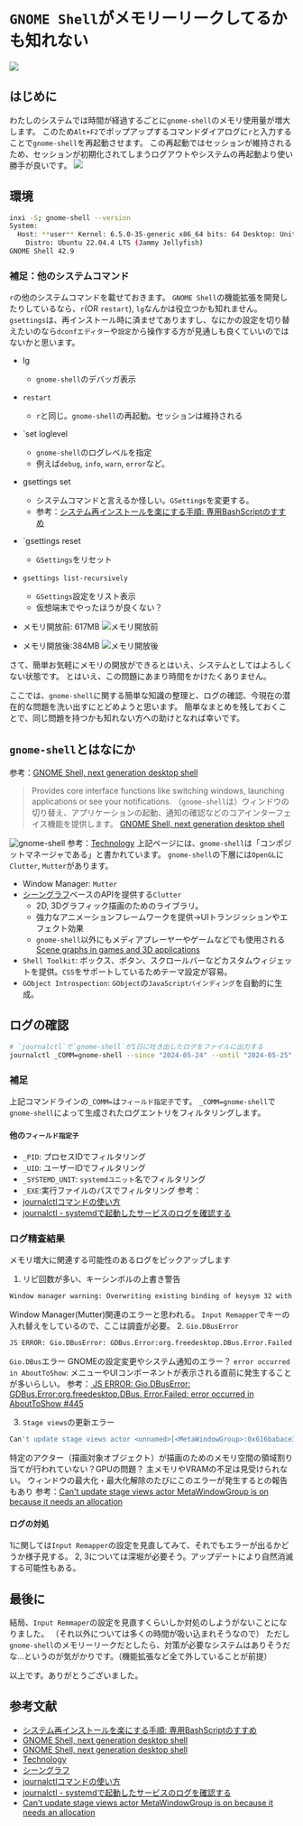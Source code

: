 # `GNOME Shell`がメモリーリークしてるかも知れない

![](https://raw.githubusercontent.com/yKesamaru/gnome-shell/main/assets/eye-catch.png)
## はじめに
わたしのシステムでは時間が経過するごとに`gnome-shell`のメモリ使用量が増大します。
このため`Alt+F2`でポップアップするコマンドダイアログに`r`と入力することで`gnome-shell`を再起動させます。
この再起動ではセッションが維持されるため、セッションが初期化されてしまうログアウトやシステムの再起動より使い勝手が良いです。
![](https://raw.githubusercontent.com/yKesamaru/gnome-shell/main/assets/2024-05-25-20-00-36.png)

## 環境
```bash
inxi -S; gnome-shell --version
System:
  Host: **user** Kernel: 6.5.0-35-generic x86_64 bits: 64 Desktop: Unity
    Distro: Ubuntu 22.04.4 LTS (Jammy Jellyfish)
GNOME Shell 42.9
```

### 補足：他のシステムコマンド
`r`の他のシステムコマンドを載せておきます。
`GNOME Shell`の機能拡張を開発したりしているなら、`r`(OR `restart`), `lg`なんかは役立つかも知れません。
`gsettings`は、再インストール時に済ませてありますし、なにかの設定を切り替えたいのなら`dconfエディター`や`設定`から操作する方が見通しも良くていいのではないかと思います。
- lg
  - `gnome-shell`のデバッガ表示
- `restart`
  - `r`と同じ。`gnome-shell`の再起動。セッションは維持される
- `set loglevel <level>
  - `gnome-shell`のログレベルを指定
  - 例えば`debug`, `info`, `warn`, `error`など。
- gsettings set <schema> <key> <value>
  - システムコマンドと言えるか怪しい。`GSettings`を変更する。
  - 参考：[システム再インストールを楽にする手順: 専用BashScriptのすすめ](https://zenn.dev/ykesamaru/articles/1ab1297354d3c2)
- `gsettings reset <schema> <key>
  - `GSettings`をリセット
- `gsettings list-recursively`
  - `GSettings`設定をリスト表示
  - 仮想端末でやったほうが良くない？

- メモリ開放前: 617MB
![メモリ開放前](https://raw.githubusercontent.com/yKesamaru/gnome-shell/main/assets/2024-05-25-20-06-05.png)
- メモリ開放後:384MB
![メモリ開放後](https://raw.githubusercontent.com/yKesamaru/gnome-shell/main/assets/2024-05-25-20-07-13.png)

さて、簡単お気軽にメモリの開放ができるとはいえ、システムとしてはよろしくない状態です。
とはいえ、この問題にあまり時間をかけたくありません。

ここでは、`gnome-shell`に関する簡単な知識の整理と、ログの確認、今現在の潜在的な問題を洗い出すにとどめようと思います。
簡単なまとめを残しておくことで、同じ問題を持つかも知れない方への助けとなれば幸いです。

## `gnome-shell`とはなにか
参考：[GNOME Shell, next generation desktop shell](https://wiki.gnome.org/Projects/GnomeShell)
> Provides core interface functions like switching windows, launching applications or see your notifications.
> （`gnome-shell`は）ウィンドウの切り替え、アプリケーションの起動、通知の確認などのコアインターフェイス機能を提供します。
> [GNOME Shell, next generation desktop shell](https://wiki.gnome.org/Projects/GnomeShell)

![gnome-shell](https://wiki.gnome.org/Projects/GnomeShell/Technology?action=AttachFile&do=get&target=tech-components-diagram.png)
参考：[Technology](https://wiki.gnome.org/Projects/GnomeShell/Technology)
上記ページには、`gnome-shell`は「コンポジットマネージャである」と書かれています。
`gnome-shell`の下層には`OpenGL`に`Clutter`, `Mutter`があります。
- Window Manager: `Mutter`
- [シーングラフ](https://en.wikipedia.org/wiki/Scene_graph)ベースのAPIを提供する`Clutter`
  - 2D, 3Dグラフィック描画のためのライブラリ。
  - 強力なアニメーションフレームワークを提供→UIトランジッションやエフェクト効果
  - `gnome-shell`以外にもメディアプレーヤーやゲームなどでも使用される[Scene graphs in games and 3D applications](https://en.wikipedia.org/wiki/Scene_graph)
- `Shell Toolkit`: ボックス、ボタン、スクロールバーなどカスタムウィジェットを提供。`CSS`をサポートしているためテーマ設定が容易。
- `GObject Introspection`: `GObject`の`JavaScriptバインディング`を自動的に生成。

## ログの確認
```bash
# `journalctl`で`gnome-shell`が1日に吐き出したログをファイルに出力する
journalctl _COMM=gnome-shell --since "2024-05-24" --until "2024-05-25" > journalctl_gnome-shell.txt
```
### 補足
上記コマンドラインの`_COMM=`は`フィールド指定子`です。
`_COMM=gnome-shell`で`gnome-shell`によって生成されたログエントリをフィルタリングします。
#### 他の`フィールド指定子`
- `_PID`: プロセスIDでフィルタリング
- `_UID`: ユーザーIDでフィルタリング
- `_SYSTEMD_UNIT`: `systemdユニット`名でフィルタリング
- `_EXE`:実行ファイルのパスでフィルタリング
参考：
- [journalctlコマンドの使い方](https://hana-shin.hatenablog.com/entry/2022/02/28/203433#8-%E7%89%B9%E5%AE%9A%E3%83%97%E3%83%AD%E3%82%BB%E3%82%B9%E3%81%AE%E3%83%A1%E3%83%83%E3%82%BB%E3%83%BC%E3%82%B8%E3%82%92%E8%A1%A8%E7%A4%BA%E3%81%99%E3%82%8B%E6%96%B9%E6%B3%95_PID)
- [journalctl - systemdで起動したサービスのログを確認する](https://linuxcommand.net/journalctl/)

### ログ精査結果
メモリ増大に関連する可能性のあるログをピックアップします
1. リピ回数が多い、キーシンボルの上書き警告
```bash
Window manager warning: Overwriting existing binding of keysym 32 with keysym 32 (keycode b).
```
Window Manager(Mutter)関連のエラーと思われる。
`Input Remapper`でキーの入れ替えをしているので、ここは調査が必要。
2. `Gio.DBusError`
```bash
JS ERROR: Gio.DBusError: GDBus.Error:org.freedesktop.DBus.Error.Failed: error occurred in AboutToShow
```

`Gio.DBus`エラー
GNOMEの設定変更やシステム通知のエラー？
`error occurred in AboutToShow`: メニューやUIコンポーネントが表示される直前に発生することが多いらしい。
参考：[ JS ERROR: Gio.DBusError: GDBus.Error:org.freedesktop.DBus. Error.Failed: error occurred in AboutToShow #445 ](https://github.com/ubuntu/gnome-shell-extension-appindicator/issues/445)


3. `Stage views`の更新エラー
```bash
Can't update stage views actor <unnamed>[<MetaWindowGroup>:0x616babace360] is on because it needs an allocation.
```
特定のアクター（描画対象オブジェクト）が描画のためのメモリ空間の領域割り当てが行われていない？GPUの問題？
主メモリやVRAMの不足は見受けられない。
ウィンドウの最大化・最大化解除のたびにこのエラーが発生するとの報告もあり
参考：[Can't update stage views actor MetaWindowGroup is on because it needs an allocation](https://gitlab.gnome.org/GNOME/gnome-shell/-/issues/4281)

#### ログの対処
1に関しては`Input Remapper`の設定を見直してみて、それでもエラーが出るかどうか様子見する。
2, 3については深堀が必要そう。アップデートにより自然消滅する可能性もある。

## 最後に
結局、`Input Remmaper`の設定を見直すくらいしか対処のしようがないことになりました。
（それ以外については多くの時間が吸い込まれそうなので）
ただし`gnome-shell`のメモリーリークだとしたら、対策が必要なシステムはありそうだな…というのが気がかりです。（機能拡張など全て外していることが前提）

以上です。ありがとうございました。

## 参考文献
- [システム再インストールを楽にする手順: 専用BashScriptのすすめ](https://zenn.dev/ykesamaru/articles/1ab1297354d3c2)
- [GNOME Shell, next generation desktop shell](https://wiki.gnome.org/Projects/GnomeShell)
- [GNOME Shell, next generation desktop shell](https://wiki.gnome.org/Projects/GnomeShell)
- [Technology](https://wiki.gnome.org/Projects/GnomeShell/Technology)
- [シーングラフ](https://en.wikipedia.org/wiki/Scene_graph)
- [journalctlコマンドの使い方](https://hana-shin.hatenablog.com/entry/2022/02/28/203433#8-%E7%89%B9%E5%AE%9A%E3%83%97%E3%83%AD%E3%82%BB%E3%82%B9%E3%81%AE%E3%83%A1%E3%83%83%E3%82%BB%E3%83%BC%E3%82%B8%E3%82%92%E8%A1%A8%E7%A4%BA%E3%81%99%E3%82%8B%E6%96%B9%E6%B3%95_PID)
- [journalctl - systemdで起動したサービスのログを確認する](https://linuxcommand.net/journalctl/)
- [Can't update stage views actor MetaWindowGroup is on because it needs an allocation](https://gitlab.gnome.org/GNOME/gnome-shell/-/issues/4281)

